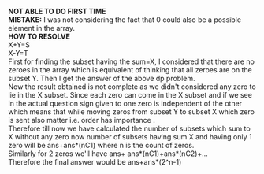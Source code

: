 **NOT ABLE TO DO FIRST TIME**
<br>
**MISTAKE:**
I was not considering the fact that 0 could also be a possible element in the array.
​
<br>
**HOW TO RESOLVE**
<br>
X+Y=S
<br>
X-Y=T
<br>
First for finding the subset having the sum=X, I considered that there are no zeroes in the array which is equivalent of thinking that all zeroes are on the subset Y. Then I get the answer of the above dp problem.
<br>
Now the result obtained is not complete as we didn't considered any zero to lie in the X subset.
Since each zero can come in the X subset and if we see in the actual question sign given to one zero is independent of  the other which means that while moving zeros from subset Y to subset X which zero is sent also matter i.e. order has importance .
<br>
Therefore till now we have calculated the number of subsets which sum to X without any zero now number of subsets having sum X and having only 1 zero will be ans+ans*(nC1) where n is the count of zeros.
<br>
Similarly for 2 zeros we'll have ans+ ans*(nC1)+ans*(nC2)+...
<br>
Therefore the final answer would be ans+ans*(2^n-1)
